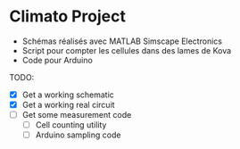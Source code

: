 # Climato Project

  - Schémas réalisés avec MATLAB Simscape Electronics
  - Script pour compter les cellules dans des lames de Kova
  - Code pour Arduino
  
TODO:
  - [X] Get a working schematic
  - [X] Get a working real circuit
  - [ ] Get some measurement code
    - [ ] Cell counting utility
    - [ ] Arduino sampling code
